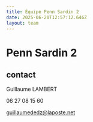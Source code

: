 ```yaml
---
title: Équipe Penn Sardin 2
date: 2025-06-20T12:57:12.646Z
layout: team
---
```


# Penn Sardin 2



## contact 

Guillaume LAMBERT

06 27 08 15 60

guillaumededz@laposte.net

